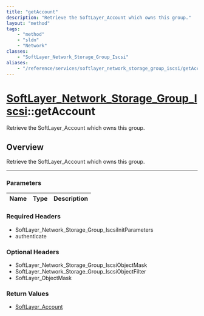```yaml
---
title: "getAccount"
description: "Retrieve the SoftLayer_Account which owns this group."
layout: "method"
tags:
    - "method"
    - "sldn"
    - "Network"
classes:
    - "SoftLayer_Network_Storage_Group_Iscsi"
aliases:
    - "/reference/services/softlayer_network_storage_group_iscsi/getAccount"
---
```

# [SoftLayer_Network_Storage_Group_Iscsi](/reference/services/SoftLayer_Network_Storage_Group_Iscsi)::getAccount

Retrieve the SoftLayer_Account which owns this group.


## Overview 
Retrieve the SoftLayer_Account which owns this group.

-----

### Parameters 
|Name | Type | Description |
| --- | --- | --- |


### Required Headers
* SoftLayer_Network_Storage_Group_IscsiInitParameters
* authenticate


### Optional Headers
* SoftLayer_Network_Storage_Group_IscsiObjectMask
* SoftLayer_Network_Storage_Group_IscsiObjectFilter
* SoftLayer_ObjectMask

### Return Values
* <a href='/reference/datatypes/SoftLayer_Account'>SoftLayer_Account </a>





